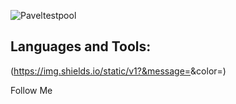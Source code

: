
![Paveltestpool](https://user-images.githubusercontent.com/129371039/228805630-df66a9e5-0583-4d05-89f5-9e795dba69c4.png)

## Languages and Tools:

(https://img.shields.io/static/v1?&message=<MESSAGE>&color=<COLOR>)



Follow Me
